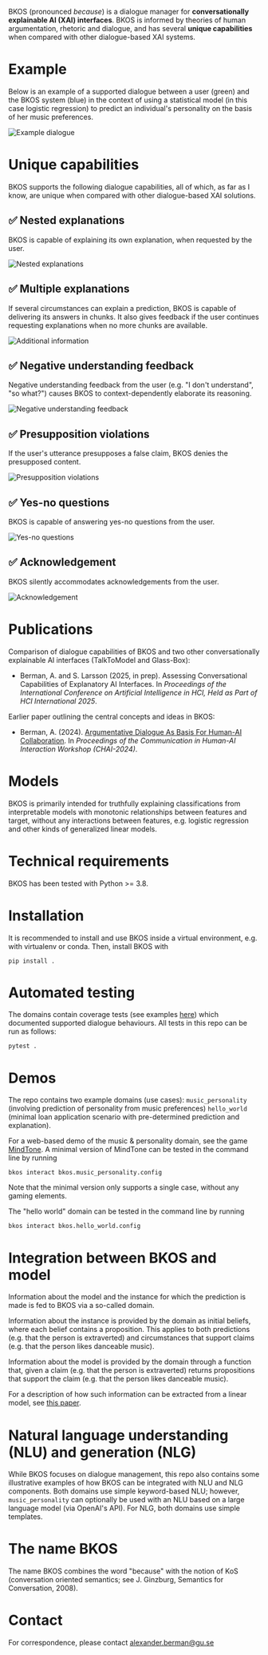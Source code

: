 BKOS (pronounced _because_) is a dialogue manager for **conversationally explainable AI (XAI) interfaces**. BKOS is informed by theories of human argumentation, rhetoric and dialogue, and has several **unique capabilities** when compared with other dialogue-based XAI systems.

# Example
Below is an example of a supported dialogue between a user (green) and the BKOS system (blue) in the context of using a statistical model (in this case logistic regression) to predict an individual's personality on the basis of her music preferences.

![Example dialogue](doc/dialogs/example.png)

# Unique capabilities
BKOS supports the following dialogue capabilities, all of which, as far as I know, are unique when compared with other dialogue-based XAI solutions.

## ✅ Nested explanations
BKOS is capable of explaining its own explanation, when requested by the user.

![Nested explanations](doc/dialogs/nested_explanations.png)

## ✅ Multiple explanations
If several circumstances can explain a prediction, BKOS is capable of delivering its answers in chunks. It also gives feedback if the user continues requesting explanations when no more chunks are available.

![Additional information](doc/dialogs/additional_information.png)

## ✅ Negative understanding feedback
Negative understanding feedback from the user (e.g. "I don't understand", "so what?") causes BKOS to context-dependently elaborate its reasoning.

![Negative understanding feedback](doc/dialogs/negative_understanding.png)

## ✅ Presupposition violations
If the user's utterance presupposes a false claim, BKOS denies the presupposed content.

![Presupposition violations](doc/dialogs/presupposition_violations.png)

## ✅ Yes-no questions
BKOS is capable of answering yes-no questions from the user.

![Yes-no questions](doc/dialogs/yes_no_questions.png)

## ✅ Acknowledgement
BKOS silently accommodates acknowledgements from the user.

![Acknowledgement](doc/dialogs/acknowledgement.png)

# Publications
Comparison of dialogue capabilities of BKOS and two other conversationally explainable AI interfaces (TalkToModel and Glass-Box):

* Berman, A. and S. Larsson (2025, in prep). Assessing Conversational Capabilities of Explanatory AI Interfaces. In *Proceedings of the International Conference on Artificial Intelligence in HCI, Held as Part of HCI International 2025*. 

Earlier paper outlining the central concepts and ideas in BKOS:

* Berman, A. (2024). [Argumentative Dialogue As Basis For Human-AI Collaboration](https://ceur-ws.org/Vol-3825/short3-2.pdf). In *Proceedings of the Communication in Human-AI Interaction Workshop (CHAI-2024)*.

# Models
BKOS is primarily intended for truthfully explaining classifications from interpretable models with monotonic relationships between features and target, without any interactions between features, e.g. logistic regression and other kinds of generalized linear models.

# Technical requirements
BKOS has been tested with Python >= 3.8.

# Installation
It is recommended to install and use BKOS inside a virtual environment, e.g. with virtualenv or conda. Then, install BKOS with

```commandline
pip install .
```

# Automated testing
The domains contain coverage tests (see examples [here](bkos/music_personality/test/dialog_coverage_nl.yml)) which documented supported dialogue behaviours. All tests in this repo can be run as follows:

```commandline
pytest .
```
# Demos
The repo contains two example domains (use cases): `music_personality` (involving prediction of personality from music preferences) `hello_world` (minimal loan application scenario with pre-determined prediction and explanation).

For a web-based demo of the music & personality domain, see the game [MindTone](https://dev.clasp.gu.se/mindtone/). A minimal version of MindTone can be tested in the command line by running

```commandline
bkos interact bkos.music_personality.config
```

Note that the minimal version only supports a single case, without any gaming elements.

The "hello world" domain can be tested in the command line by running

```commandline
bkos interact bkos.hello_world.config
```

# Integration between BKOS and model
Information about the model and the instance for which the prediction is made is fed to BKOS via a so-called domain.

Information about the instance is provided by the domain as initial beliefs, where each belief contains a proposition. This applies to both predictions (e.g. that the person is extraverted) and circumstances that support claims (e.g. that the person likes danceable music).

Information about the model is provided by the domain through a function that, given a claim (e.g. that the person is extraverted) returns propositions that support the claim (e.g. that the person likes danceable music).

For a description of how such information can be extracted from a linear model, see [this paper](https://ceur-ws.org/Vol-3825/short3-2.pdf).

# Natural language understanding (NLU) and generation (NLG)
While BKOS focuses on dialogue management, this repo also contains some illustrative examples of how BKOS can be integrated with NLU and NLG components. Both domains use simple keyword-based NLU; however, `music_personality` can optionally be used with an NLU based on a large language model (via OpenAI's API). For NLG, both domains use simple templates.

# The name BKOS
The name BKOS combines the word "because" with the notion of KoS (conversation oriented semantics; see J. Ginzburg, Semantics for Conversation, 2008).

# Contact
For correspondence, please contact alexander.berman@gu.se
